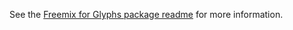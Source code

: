 See the [Freemix for Glyphs package readme](https://github.com/justanotherfoundry/freemix-glyphsapp) for more information.
